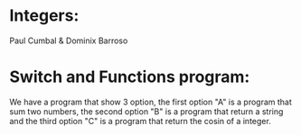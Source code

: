 
# Integers:
Paul Cumbal & Dominix Barroso 
# Switch and Functions program:
We have a program that show 3 option, the first option "A" is a program that sum two numbers, the second option "B" is a program that return a string and the third option "C" is a program that return the cosin of a integer.

